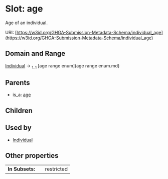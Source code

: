 
# Slot: age


Age of an individual.

URI: [https://w3id.org/GHGA-Submission-Metadata-Schema/individual_age](https://w3id.org/GHGA-Submission-Metadata-Schema/individual_age)


## Domain and Range

[Individual](Individual.md) &#8594;  <sub>1..1</sub> [age range enum](age range enum.md)

## Parents

 *  is_a: [age](age.md)

## Children


## Used by

 * [Individual](Individual.md)

## Other properties

|  |  |  |
| --- | --- | --- |
| **In Subsets:** | | restricted |

